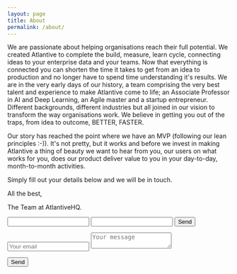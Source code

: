 ```yaml
---
layout: page
title: About
permalink: /about/
---
```


We are passionate about helping organisations reach their full potential.  We created Atlantive to complete the build, measure, learn cycle, connecting ideas to your enterprise data and your teams. Now that everything is connected you can shorten the time it takes to get from an idea to production and no longer have to spend time understanding it's results. We are in the very early days of our history, a team comprising the very best talent and experience to make Atlantive come to life; an Associate Professor in AI and Deep Learning, an Agile master and a startup entrepreneur. Different backgrounds, different industries but all joined in our vision to transform the way organisations work.  We believe in getting you out of the traps, from idea to outcome, BETTER, FASTER.

Our story has reached the point where we have an MVP (following our lean principles :-)).  It's not pretty, but it works and before we invest in making Atlantive a thing of beauty we want to hear from you, our users on what works for you, does our product deliver value to you in your day-to-day, month-to-month activities. 

Simply fill out your details below and we will be in touch.  

All the best, 

The Team at AtlantiveHQ. 
<form action="https://formspree.io/atlantivehq@atlantive.com"
      method="POST">
    <input type="text" name="name">
    <input type="email" name="_replyto">
    <input type="submit" value="Send">
</form>
<form action="http://formspree.io/atlantivehq@atlantive.com" method="POST">
  <input type="email" name="email" placeholder="Your email">
  
  <textarea name="message" placeholder="Your message"></textarea>
  
  <button type="submit">Send</button>
</form>
